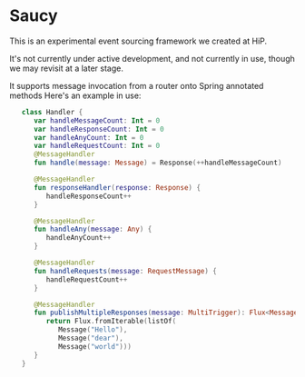 # Saucy
This is an experimental event sourcing framework we created at HiP.

It's not currently under active development, and not currently in use, though we may revisit at a later stage.

It supports message invocation from a router onto Spring annotated methods
Here's an example in use:
```kotlin
   class Handler {
      var handleMessageCount: Int = 0
      var handleResponseCount: Int = 0
      var handleAnyCount: Int = 0
      var handleRequestCount: Int = 0
      @MessageHandler
      fun handle(message: Message) = Response(++handleMessageCount)

      @MessageHandler
      fun responseHandler(response: Response) {
         handleResponseCount++
      }

      @MessageHandler
      fun handleAny(message: Any) {
         handleAnyCount++
      }

      @MessageHandler
      fun handleRequests(message: RequestMessage) {
         handleRequestCount++
      }

      @MessageHandler
      fun publishMultipleResponses(message: MultiTrigger): Flux<Message> {
         return Flux.fromIterable(listOf(
            Message("Hello"),
            Message("dear"),
            Message("world")))
      }
   }
```
